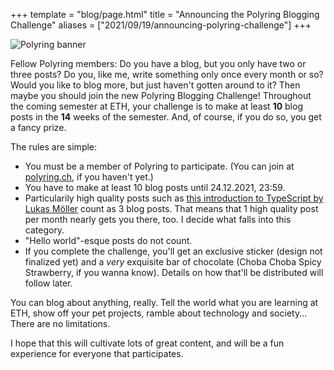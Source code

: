 +++
template = "blog/page.html"
title = "Announcing the Polyring Blogging Challenge"
aliases = ["2021/09/19/announcing-polyring-challenge"]
+++

![Polyring banner](/img/polyring_banner.png)

Fellow Polyring members: Do you have a blog, but you only have two or three posts? Do you, like me, write something only once every month or so? Would you like to blog more, but just haven't gotten around to it? Then maybe you should join the new Polyring Blogging Challenge! Throughout the coming semester at ETH, your challenge is to make at least **10** blog posts in the **14** weeks of the semester. And, of course, if you do so, you get a fancy prize.

The rules are simple:
* You must be a member of Polyring to participate. (You can join at [polyring.ch](https://polyring.ch), if you haven't yet.)
* You have to make at least 10 blog posts until 24.12.2021, 23:59.
* Particularily high quality posts such as [this introduction to TypeScript by Lukas Möller](https://lukas-moeller.ch/blog/a-small-intro-to-ts) count as 3 blog posts. That means that 1 high quality post per month nearly gets you there, too. I decide what falls into this category.
* "Hello world"-esque posts do not count.
* If you complete the challenge, you'll get an exclusive sticker (design not finalized yet) and a _very_ exquisite bar of chocolate (Choba Choba Spicy Strawberry, if you wanna know). Details on how that'll be distributed will follow later.

You can blog about anything, really. Tell the world what you are learning at ETH, show off your pet projects, ramble about technology and society... There are no limitations.

I hope that this will cultivate lots of great content, and will be a fun experience for everyone that participates.